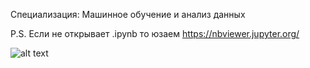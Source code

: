 Специализация:
Машинное обучение и анализ данных

P.S. Если не открывает .ipynb то юзаем https://nbviewer.jupyter.org/

![alt text](https://academ-online.ru/sites/default/files/styles/big900/public/news/2019/01/wgcoj-g8qco.jpg?itok=VfrZOh40)

